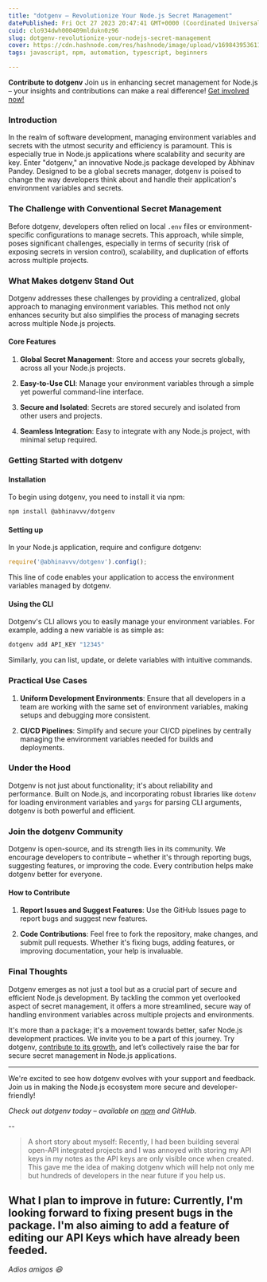 ```yaml
---
title: "dotgenv – Revolutionize Your Node.js Secret Management"
datePublished: Fri Oct 27 2023 20:47:41 GMT+0000 (Coordinated Universal Time)
cuid: clo934dwh000409mldukn0z96
slug: dotgenv-revolutionize-your-nodejs-secret-management
cover: https://cdn.hashnode.com/res/hashnode/image/upload/v1698439536114/cd84e00a-ae7b-491f-95c1-9da2c91e12e0.png
tags: javascript, npm, automation, typescript, beginners

---
```


**Contribute to dotgenv** Join us in enhancing secret management for Node.js – your insights and contributions can make a real difference! [Get involved now!](https://github.com/Sweetdevil144/dotgenv)

### Introduction

In the realm of software development, managing environment variables and secrets with the utmost security and efficiency is paramount. This is especially true in Node.js applications where scalability and security are key. Enter "dotgenv," an innovative Node.js package developed by Abhinav Pandey. Designed to be a global secrets manager, dotgenv is poised to change the way developers think about and handle their application's environment variables and secrets.

### The Challenge with Conventional Secret Management

Before dotgenv, developers often relied on local `.env` files or environment-specific configurations to manage secrets. This approach, while simple, poses significant challenges, especially in terms of security (risk of exposing secrets in version control), scalability, and duplication of efforts across multiple projects.

### What Makes dotgenv Stand Out

Dotgenv addresses these challenges by providing a centralized, global approach to managing environment variables. This method not only enhances security but also simplifies the process of managing secrets across multiple Node.js projects.

#### Core Features

1. **Global Secret Management**: Store and access your secrets globally, across all your Node.js projects.
    
2. **Easy-to-Use CLI**: Manage your environment variables through a simple yet powerful command-line interface.
    
3. **Secure and Isolated**: Secrets are stored securely and isolated from other users and projects.
    
4. **Seamless Integration**: Easy to integrate with any Node.js project, with minimal setup required.
    

### Getting Started with dotgenv

#### Installation

To begin using dotgenv, you need to install it via npm:

```bash
npm install @abhinavvv/dotgenv
```

#### Setting up

In your Node.js application, require and configure dotgenv:

```javascript
require('@abhinavvv/dotgenv').config();
```

This line of code enables your application to access the environment variables managed by dotgenv.

#### Using the CLI

Dotgenv's CLI allows you to easily manage your environment variables. For example, adding a new variable is as simple as:

```bash
dotgenv add API_KEY "12345"
```

Similarly, you can list, update, or delete variables with intuitive commands.

### Practical Use Cases

1. **Uniform Development Environments**: Ensure that all developers in a team are working with the same set of environment variables, making setups and debugging more consistent.
    
2. **CI/CD Pipelines**: Simplify and secure your CI/CD pipelines by centrally managing the environment variables needed for builds and deployments.
    

### Under the Hood

Dotgenv is not just about functionality; it's about reliability and performance. Built on Node.js, and incorporating robust libraries like `dotenv` for loading environment variables and `yargs` for parsing CLI arguments, dotgenv is both powerful and efficient.

### Join the dotgenv Community

Dotgenv is open-source, and its strength lies in its community. We encourage developers to contribute – whether it's through reporting bugs, suggesting features, or improving the code. Every contribution helps make dotgenv better for everyone.

#### How to Contribute

1. **Report Issues and Suggest Features**: Use the GitHub Issues page to report bugs and suggest new features.
    
2. **Code Contributions**: Feel free to fork the repository, make changes, and submit pull requests. Whether it's fixing bugs, adding features, or improving documentation, your help is invaluable.
    

### Final Thoughts

Dotgenv emerges as not just a tool but as a crucial part of secure and efficient Node.js development. By tackling the common yet overlooked aspect of secret management, it offers a more streamlined, secure way of handling environment variables across multiple projects and environments.

It's more than a package; it's a movement towards better, safer Node.js development practices. We invite you to be a part of this journey. Try dotgenv, [contribute to its growth](https://github.com/Sweetdevil144/dotgenv), and let’s collectively raise the bar for secure secret management in Node.js applications.

---

We're excited to see how dotgenv evolves with your support and feedback. Join us in making the Node.js ecosystem more secure and developer-friendly!

*Check out dotgenv today – available on* [*npm*](https://www.npmjs.com/package/@abhinavvv/dotgenv) *and GitHub.*

\--

> A short story about myself: Recently, I had been building several open-API integrated projects and I was annoyed with storing my API keys in my notes as the API keys are only visible once when created. This gave me the idea of making dotgenv which will help not only me but hundreds of developers in the near future if you help us.

## What I plan to improve in future: Currently, I'm looking forward to fixing present bugs in the package. I'm also aiming to add a feature of editing our API Keys which have already been feeded.

*Adios amigos 😄*